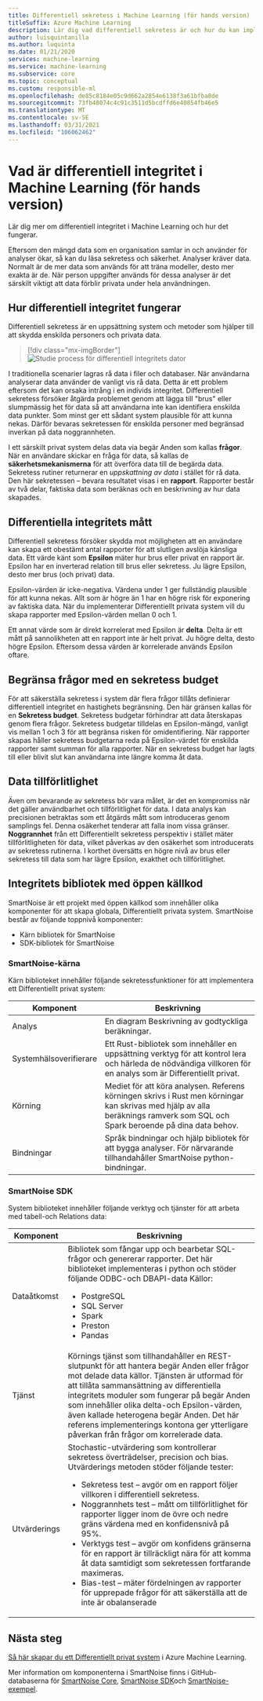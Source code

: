 ```yaml
---
title: Differentiell sekretess i Machine Learning (för hands version)
titleSuffix: Azure Machine Learning
description: Lär dig vad differentiell sekretess är och hur du kan implementera Differentiellt privata system som behåller data sekretessen.
author: luisquintanilla
ms.author: luquinta
ms.date: 01/21/2020
services: machine-learning
ms.service: machine-learning
ms.subservice: core
ms.topic: conceptual
ms.custom: responsible-ml
ms.openlocfilehash: de85c8184e05c9d662a2854e6138f3a61bfba8de
ms.sourcegitcommit: 73fb48074c4c91c3511d5bcdffd6e40854fb46e5
ms.translationtype: MT
ms.contentlocale: sv-SE
ms.lasthandoff: 03/31/2021
ms.locfileid: "106062462"
---
```

# <a name="what-is-differential-privacy-in-machine-learning-preview"></a>Vad är differentiell integritet i Machine Learning (för hands version)

Lär dig mer om differentiell integritet i Machine Learning och hur det fungerar.

Eftersom den mängd data som en organisation samlar in och använder för analyser ökar, så kan du läsa sekretess och säkerhet. Analyser kräver data. Normalt är de mer data som används för att träna modeller, desto mer exakta är de. När person uppgifter används för dessa analyser är det särskilt viktigt att data förblir privata under hela användningen.

## <a name="how-differential-privacy-works"></a>Hur differentiell integritet fungerar

Differentiell sekretess är en uppsättning system och metoder som hjälper till att skydda enskilda personers och privata data.

> [!div class="mx-imgBorder"]
> ![Studie process för differentiell integritets dator](./media/concept-differential-privacy/differential-privacy-machine-learning.jpg)

I traditionella scenarier lagras rå data i filer och databaser. När användarna analyserar data använder de vanligt vis rå data. Detta är ett problem eftersom det kan orsaka intrång i en individs integritet. Differentiell sekretess försöker åtgärda problemet genom att lägga till "brus" eller slumpmässig het för data så att användarna inte kan identifiera enskilda data punkter. Som minst ger ett sådant system plausible för att kunna nekas. Därför bevaras sekretessen för enskilda personer med begränsad inverkan på data noggrannheten.

I ett särskilt privat system delas data via begär Anden som kallas **frågor**. När en användare skickar en fråga för data, så kallas de **säkerhetsmekanismerna** för att överföra data till de begärda data. Sekretess rutiner returnerar en *uppskattning av data* i stället för rå data. Den här sekretessen – bevara resultatet visas i en **rapport**. Rapporter består av två delar, faktiska data som beräknas och en beskrivning av hur data skapades.

## <a name="differential-privacy-metrics"></a>Differentiella integritets mått

Differentiell sekretess försöker skydda mot möjligheten att en användare kan skapa ett obestämt antal rapporter för att slutligen avslöja känsliga data. Ett värde känt som **Epsilon** mäter hur brus eller privat en rapport är. Epsilon har en inverterad relation till brus eller sekretess. Ju lägre Epsilon, desto mer brus (och privat) data.

Epsilon-värden är icke-negativa. Värdena under 1 ger fullständig plausible för att kunna nekas. Allt som är högre än 1 har en högre risk för exponering av faktiska data. När du implementerar Differentiellt privata system vill du skapa rapporter med Epsilon-värden mellan 0 och 1.

Ett annat värde som är direkt korrelerat med Epsilon är **delta**. Delta är ett mått på sannolikheten att en rapport inte är helt privat. Ju högre delta, desto högre Epsilon. Eftersom dessa värden är korrelerade används Epsilon oftare.

## <a name="limit-queries-with-a-privacy-budget"></a>Begränsa frågor med en sekretess budget

För att säkerställa sekretess i system där flera frågor tillåts definierar differentiell integritet en hastighets begränsning. Den här gränsen kallas för en **Sekretess budget**. Sekretess budgetar förhindrar att data återskapas genom flera frågor. Sekretess budgetar tilldelas en Epsilon-mängd, vanligt vis mellan 1 och 3 för att begränsa risken för omidentifiering. När rapporter skapas håller sekretess budgetarna reda på Epsilon-värdet för enskilda rapporter samt summan för alla rapporter. När en sekretess budget har lagts till eller blivit slut kan användarna inte längre komma åt data. 

## <a name="reliability-of-data"></a>Data tillförlitlighet

Även om bevarande av sekretess bör vara målet, är det en kompromiss när det gäller användbarhet och tillförlitlighet för data. I data analys kan precisionen betraktas som ett åtgärds mått som introduceras genom samplings fel. Denna osäkerhet tenderar att falla inom vissa gränser. **Noggrannhet** från ett Differentiellt sekretess perspektiv i stället mäter tillförlitligheten för data, vilket påverkas av den osäkerhet som introducerats av sekretess rutinerna. I korthet översätts en högre nivå av brus eller sekretess till data som har lägre Epsilon, exakthet och tillförlitlighet. 

## <a name="open-source-differential-privacy-libraries"></a>Integritets bibliotek med öppen källkod

SmartNoise är ett projekt med öppen källkod som innehåller olika komponenter för att skapa globala, Differentiellt privata system. SmartNoise består av följande toppnivå komponenter:

- Kärn bibliotek för SmartNoise
- SDK-bibliotek för SmartNoise

### <a name="smartnoise-core"></a>SmartNoise-kärna

Kärn biblioteket innehåller följande sekretessfunktioner för att implementera ett Differentiellt privat system:

|Komponent  |Beskrivning  |
|---------|---------|
|Analys     | En diagram Beskrivning av godtyckliga beräkningar. |
|Systemhälsoverifierare     | Ett Rust-bibliotek som innehåller en uppsättning verktyg för att kontrol lera och härleda de nödvändiga villkoren för en analys som är Differentiellt privat.          |
|Körning     | Mediet för att köra analysen. Referens körningen skrivs i Rust men körningar kan skrivas med hjälp av alla beräknings ramverk som SQL och Spark beroende på dina data behov.        |
|Bindningar     | Språk bindningar och hjälp bibliotek för att bygga analyser. För närvarande tillhandahåller SmartNoise python-bindningar. |

### <a name="smartnoise-sdk"></a>SmartNoise SDK

System biblioteket innehåller följande verktyg och tjänster för att arbeta med tabell-och Relations data:

|Komponent  |Beskrivning  |
|---------|---------|
|Dataåtkomst     | Bibliotek som fångar upp och bearbetar SQL-frågor och genererar rapporter. Det här biblioteket implementeras i python och stöder följande ODBC-och DBAPI-data Källor:<ul><li>PostgreSQL</li><li>SQL Server</li><li>Spark</li><li>Preston</li><li>Pandas</li></ul>|
|Tjänst     | Körnings tjänst som tillhandahåller en REST-slutpunkt för att hantera begär Anden eller frågor mot delade data källor. Tjänsten är utformad för att tillåta sammansättning av differentiella integritets moduler som fungerar på begär Anden som innehåller olika delta-och Epsilon-värden, även kallade heterogena begär Anden. Det här referens implementerings kontona ger ytterligare påverkan från frågor om korrelerade data. |
|Utvärderings     | Stochastic-utvärdering som kontrollerar sekretess överträdelser, precision och bias. Utvärderings metoden stöder följande tester: <ul><li>Sekretess test – avgör om en rapport följer villkoren i differentiell sekretess.</li><li>Noggrannhets test – mått om tillförlitlighet för rapporter ligger inom de övre och nedre gräns värdena med en konfidensnivå på 95%.</li><li>Verktygs test – avgör om konfidens gränserna för en rapport är tillräckligt nära för att komma åt data samtidigt som sekretessen fortfarande maximeras.</li><li>Bias-test – mäter fördelningen av rapporter för upprepade frågor för att säkerställa att de inte är obalanserade</li></ul> |

## <a name="next-steps"></a>Nästa steg

[Så här skapar du ett Differentiellt privat system](how-to-differential-privacy.md) i Azure Machine Learning.

Mer information om komponenterna i SmartNoise finns i GitHub-databaserna för [SmartNoise Core](https://github.com/opendifferentialprivacy/smartnoise-core), [SmartNoise SDK](https://github.com/opendifferentialprivacy/smartnoise-sdk)och [SmartNoise-exempel](https://github.com/opendifferentialprivacy/smartnoise-samples).